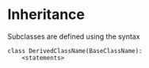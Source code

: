 # Inheritance

Subclasses are defined using the syntax

```
class DerivedClassName(BaseClassName):
    <statements>
```



